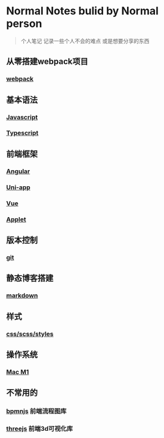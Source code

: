 # Normal Notes bulid by Normal person

> 个人笔记
> 记录一些个人不会的难点
> 或是想要分享的东西

## 从零搭建webpack项目

### [webpack](Webpack/ProjectInit.md)

## 基本语法

### [Javascript](Javascript/Javascript.md)

### [Typescript](Typescript/Typescript.md)

## 前端框架

### [Angular](Angular/Angular.md)

### [Uni-app](uni-app/uni-app.md)

### [Vue](Vue/vue.md)

### [Applet](Applet/Cloud.md)

## 版本控制

### [git](Git/git.md)

## 静态博客搭建

### [markdown](markdown/md.md)

## 样式

### [css/scss/styles](Style/style.md)

## 操作系统

### [Mac M1](System/Mac-M1.md)

## 不常用的

### [bpmnjs]() 前端流程图库

### [threejs]() 前端3d可视化库

